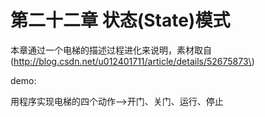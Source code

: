 # 第二十二章 状态\(State\)模式

本章通过一个电梯的描述过程进化来说明，素材取自\(http://blog.csdn.net/u012401711/article/details/52675873\)

demo:

用程序实现电梯的四个动作--&gt;开门、关门、运行、停止



